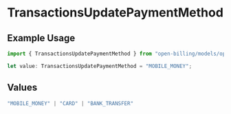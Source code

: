 # TransactionsUpdatePaymentMethod

## Example Usage

```typescript
import { TransactionsUpdatePaymentMethod } from "open-billing/models/operations";

let value: TransactionsUpdatePaymentMethod = "MOBILE_MONEY";
```

## Values

```typescript
"MOBILE_MONEY" | "CARD" | "BANK_TRANSFER"
```